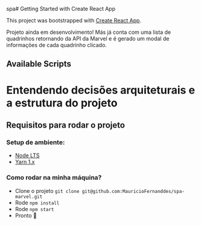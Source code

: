 spa# Getting Started with Create React App

This project was bootstrapped with [Create React App](https://github.com/facebook/create-react-app).

Projeto ainda em desenvolvimento! Más já conta com uma lista de quadrinhos retornando da API da Marvel e é gerado um modal de informações de cada quadrinho clicado. 

## Available Scripts

# Entendendo decisões arquiteturais e a estrutura do projeto

## Requisitos para rodar o projeto

### Setup de ambiente:
- [Node LTS](https://nodejs.org/en/)
- [Yarn 1.x](https://classic.yarnpkg.com/lang/en/docs/install/#mac-stable)

### Como rodar na minha máquina?

- Clone o projeto `git clone git@github.com:MauricioFernanddes/spa-marvel.git`
- Rode `npm install`
- Rode `npm start`
- Pronto 🎉
